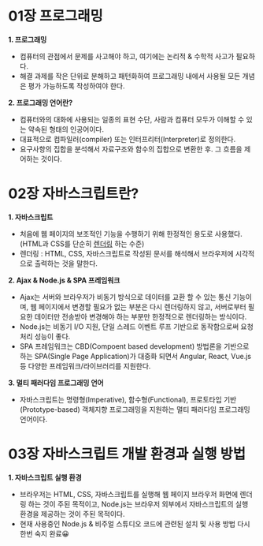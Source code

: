 # 01장 프로그래밍
**1. 프로그래밍**
+ 컴퓨터의 관점에서 문제를 사고해야 하고, 여기에는 논리적 & 수학적 사고가 필요하다.
+ 해결 과제를 작은 단위로 분해하고 패턴화하여 프로그래밍 내에서 사용될 모든 개념은 평가 가능하도록 작성하여야 한다.

**2. 프로그래밍 언어란?**
+ 컴퓨터와의 대화에 사용되는 일종의 표현 수단, 사람과 컴퓨터 모두가 이해할 수 있는 약속된 형태의 인공어이다.
+ 대표적으로 컴파일러(compiler) 또는 인터프리터(Interpreter)로 정의한다.
+ 요구사항의 집합을 분석해서 자료구조와 함수의 집합으로 변환한 후. 그 흐름을 제어하는 것이다.

# 02장 자바스크립트란?
**1. 자바스크립트**
+ 처음에 웹 페이지의 보조적인 기능을 수행하기 위해 한정적인 용도로 사용했다. (HTML과 CSS를 단순히 <u>렌더링</u> 하는 수준)
+ 렌더링 : HTML, CSS, 자바스크립트로 작성된 문서를 해석해서 브라우저에 시각적으로 출력하는 것을 말한다.

**2. Ajax & Node.js & SPA 프레임워크**
+ Ajax는 서버와 브라우저가 비동기 방식으로 데이터를 교환 할 수 있는 통신 기능이며, 웹 페이지에서 변경할 필요가 없는 부분은 다시 렌더링하지 않고, 서버로부터 필요한 데이터만 전송받아 변경해야 하는 부분만 한정적으로 렌더링하는 방식이다.
+ Node.js는 비동기 I/O 지원, 단일 스레드 이벤트 루프 기반으로 동작함으로써 요청 처리 성능이 좋다.
+ SPA 프레임워크는 CBD(Compoent based development) 방법론을 기반으로 하는 SPA(Single Page Application)가 대중화 되면서 Angular, React, Vue.js 등 다양한 프레임워크/라이브러리를 지원한다.

**3. 멀티 패러다임  프로그래밍 언어**
+ 자바스크립트는 명령형(Imperative), 함수형(Functional), 프로토타입 기반(Prototype-based) 객체지향 프로그래밍을 지원하는 멀티 패러다임 프로그래밍 언어이다.

# 03장 자바스크립트 개발 환경과 실행 방법
**1. 자바스크립트 실행 환경**
+ 브라우저는 HTML, CSS, 자바스크립트를 실행해 웹 페이지 브라우저 화면에 렌더링 하는 것이 주된 목적이고, Node.js는 브라우저 외부에서 자바스크립트의 실행 환경을 제공하는 것이 주된 목적이다.
+ 현재 사용중인 Node.js & 비주얼 스튜디오 코드에 관련된 설치 및 사용 방법 다시 한번 숙지 완료😀

